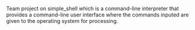 Team project on simple_shell which is a command-line interpreter that provides a command-line user interface where the commands inputed are given to the operating system for processing. 
